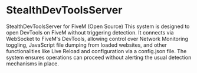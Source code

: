# StealthDevToolsServer
StealthDevToolsServer for FiveM (Open Source)
This system is designed to open DevTools on FiveM without triggering detection. It connects via WebSocket to FiveM's DevTools, allowing control over Network Monitoring toggling, JavaScript file dumping from loaded websites, and other functionalities like Live Reload and configuration via a config.json file. The system ensures operations can proceed without alerting the usual detection mechanisms in place.